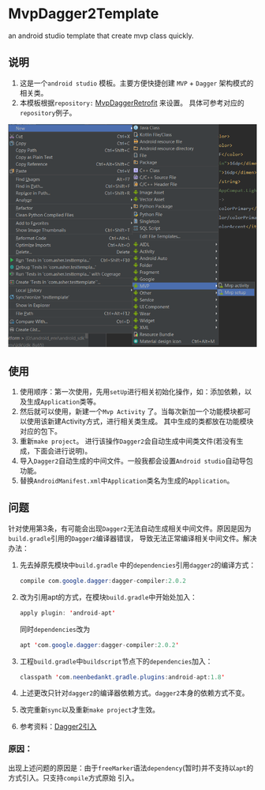 # MvpDagger2Template
an android studio template that create mvp class quickly. 

## 说明
1. 这是一个`android studio` 模板。主要方便快捷创建 `MVP` + `Dagger` 架构模式的相关类。
2. 本模板根据`repository:` [MvpDaggerRetrofit](https://github.com/AsherYang/MvpDaggerRetrofit) 来设置。
具体可参考对应的`repository`例子。

![](https://raw.githubusercontent.com/AsherYang/MvpDagger2Template/master/screenshot/mvp_dagger_map.png)

## 使用
1. 使用顺序：第一次使用，先用`setUp`进行相关初始化操作，如：添加依赖，以及生成`Application`类等。
2. 然后就可以使用，新建一个`Mvp Activity` 了。当每次新加一个功能模块都可以使用该新建Activity方式，进行相关类生成。
其中生成的类都放在功能模块对应的包下。
3. 重新`make project`。 进行该操作`Dagger2`会自动生成中间类文件(若没有生成，下面会进行说明)。
4. 导入`Dagger2`自动生成的中间文件。一般我都会设置`Android studio`自动导包功能。
5. 替换`AndroidManifest.xml`中`Application`类名为生成的`Application`。


## 问题

针对使用第3条，有可能会出现`Dagger2`无法自动生成相关中间文件。原因是因为`build.gradle`引用的`Dagger2`编译器错误，
导致无法正常编译相关中间文件。解决办法：

1. 先去掉原先模块中`build.gradle` 中的`dependencies`引用`dagger2`的编译方式：

    ```Java
    compile com.google.dagger:dagger-compiler:2.0.2
    ```
  
2. 改为引用apt的方式，在模块`build.gradle`中开始处加入：

    ```Java
    apply plugin: 'android-apt'
    ```

    同时`dependencies`改为
    ```Java
    apt 'com.google.dagger:dagger-compiler:2.0.2'
    ```
  
3. 工程`build.gradle`中`buildscript`节点下的`dependencies`加入：

    ```Java
    classpath 'com.neenbedankt.gradle.plugins:android-apt:1.8'
    ```
    
4. 上述更改只针对`dagger2`的编译器依赖方式。`dagger2`本身的依赖方式不变。
5. 改完重新`sync`以及重新`make project`才生效。
6. 参考资料：[Dagger2引入](https://github.com/google/dagger/pull/295/files?short_path=04c6e90#diff-04c6e90faac2675aa89e2176d2eec7d8)

### 原因：
出现上述问题的原因是：由于`freeMarker`语法`dependency`(暂时)并不支持以`apt`的方式引入。只支持`compile`方式原始
引入。



